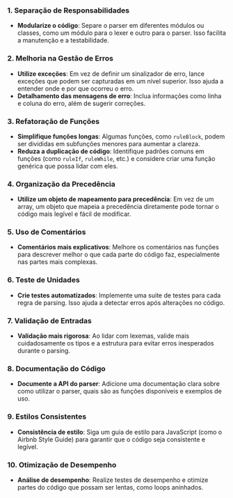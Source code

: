 ### 1. **Separação de Responsabilidades**
   - **Modularize o código**: Separe o parser em diferentes módulos ou classes, como um módulo para o lexer e outro para o parser. Isso facilita a manutenção e a testabilidade.

### 2. **Melhoria na Gestão de Erros**
   - **Utilize exceções**: Em vez de definir um sinalizador de erro, lance exceções que podem ser capturadas em um nível superior. Isso ajuda a entender onde e por que ocorreu o erro.
   - **Detalhamento das mensagens de erro**: Inclua informações como linha e coluna do erro, além de sugerir correções.

### 3. **Refatoração de Funções**
   - **Simplifique funções longas**: Algumas funções, como `ruleBlock`, podem ser divididas em subfunções menores para aumentar a clareza.
   - **Reduza a duplicação de código**: Identifique padrões comuns em funções (como `ruleIf`, `ruleWhile`, etc.) e considere criar uma função genérica que possa lidar com eles.

### 4. **Organização da Precedência**
   - **Utilize um objeto de mapeamento para precedência**: Em vez de um array, um objeto que mapeia a precedência diretamente pode tornar o código mais legível e fácil de modificar.

### 5. **Uso de Comentários**
   - **Comentários mais explicativos**: Melhore os comentários nas funções para descrever melhor o que cada parte do código faz, especialmente nas partes mais complexas.

### 6. **Teste de Unidades**
   - **Crie testes automatizados**: Implemente uma suite de testes para cada regra de parsing. Isso ajuda a detectar erros após alterações no código.

### 7. **Validação de Entradas**
   - **Validação mais rigorosa**: Ao lidar com lexemas, valide mais cuidadosamente os tipos e a estrutura para evitar erros inesperados durante o parsing.

### 8. **Documentação do Código**
   - **Documente a API do parser**: Adicione uma documentação clara sobre como utilizar o parser, quais são as funções disponíveis e exemplos de uso.

### 9. **Estilos Consistentes**
   - **Consistência de estilo**: Siga um guia de estilo para JavaScript (como o Airbnb Style Guide) para garantir que o código seja consistente e legível.

### 10. **Otimização de Desempenho**
   - **Análise de desempenho**: Realize testes de desempenho e otimize partes do código que possam ser lentas, como loops aninhados.